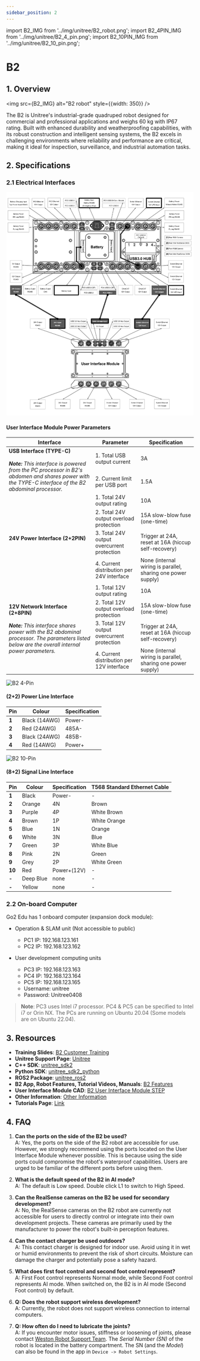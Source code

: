 ```yaml
---
sidebar_position: 2
---
```


import B2_IMG from '../img/unitree/B2_robot.png';
import B2_4PIN_IMG from '../img/unitree/B2_4_pin.png';
import B2_10PIN_IMG from '../img/unitree/B2_10_pin.png';

# B2

## 1. Overview

<img src={B2_IMG} alt="B2 robot" style={{width: 350}} />

The B2 is Unitree's industrial-grade quadruped robot designed for commercial and professional applications and weighs 60 kg with IP67 rating. Built with enhanced durability and weatherproofing capabilities, with its robust construction and intelligent sensing systems, the B2 excels in challenging environments where reliability and performance are critical, making it ideal for inspection, surveillance, and industrial automation tasks.

## 2. Specifications

### 2.1 Electrical Interfaces

![](../img/unitree/B2_electrical_interfaces.png)

#### User Interface Module Power Parameters

<table style={{textAlign: 'left'}}>
  <thead>
    <tr>
      <th style={{textAlign: 'left'}}>Interface</th>
      <th style={{textAlign: 'left'}}>Parameter</th>
      <th style={{textAlign: 'left'}}>Specification</th>
    </tr>
  </thead>
  <tbody>
    <tr>
      <td rowspan="2" style={{textAlign: 'left', verticalAlign: 'top'}}><strong>USB Interface (TYPE-C)</strong><br/><br/><em><strong>Note:</strong> This interface is powered from the PC processor in
        B2's abdomen and shares power with the TYPE-C interface
        of the B2 abdominal processor.</em></td>
      <td style={{textAlign: 'left'}}>1. Total USB output current</td>
      <td style={{textAlign: 'left'}}>3A</td>
    </tr>
    <tr>
      <td style={{textAlign: 'left'}}>2. Current limit per USB port</td>
      <td style={{textAlign: 'left'}}>1.5A</td>
    </tr>
    <tr>
      <td rowspan="4" style={{textAlign: 'left', verticalAlign: 'top'}}><strong>24V Power Interface (2+2PIN)</strong></td>
      <td style={{textAlign: 'left'}}>1. Total 24V output rating</td>
      <td style={{textAlign: 'left'}}>10A</td>
    </tr>
    <tr>
      <td style={{textAlign: 'left'}}>2. Total 24V output overload protection</td>
      <td style={{textAlign: 'left'}}>15A slow-blow fuse (one-time)</td>
    </tr>
    <tr>
      <td style={{textAlign: 'left'}}>3. Total 24V output overcurrent protection</td>
      <td style={{textAlign: 'left'}}>Trigger at 24A, reset at 16A (hiccup self-recovery)</td>
    </tr>
    <tr>
      <td style={{textAlign: 'left'}}>4. Current distribution per 24V interface</td>
      <td style={{textAlign: 'left'}}>None (internal wiring is parallel, sharing one power supply)</td>
    </tr>
    <tr>
      <td rowspan="5" style={{textAlign: 'left', verticalAlign: 'top'}}><strong>12V Network Interface (2+8PIN)</strong><br/><br/><em><strong>Note:</strong> This interface shares power with the B2 abdominal processor. The parameters listed below are the overall internal power parameters.</em></td>
      <td style={{textAlign: 'left'}}>1. Total 12V output rating</td>
      <td style={{textAlign: 'left'}}>10A</td>
    </tr>
    <tr>
      <td style={{textAlign: 'left'}}>2. Total 12V output overload protection</td>
      <td style={{textAlign: 'left'}}>15A slow-blow fuse (one-time)</td>
    </tr>
    <tr>
      <td style={{textAlign: 'left'}}>3. Total 12V output overcurrent protection</td>
      <td style={{textAlign: 'left'}}>Trigger at 24A, reset at 16A (hiccup self-recovery)</td>
    </tr>
    <tr>
      <td style={{textAlign: 'left'}}>4. Current distribution per 12V interface</td>
      <td style={{textAlign: 'left'}}>None (internal wiring is parallel, sharing one power supply)</td>
    </tr>
  </tbody>
</table>

<div style={{textAlign: 'center'}}>
  <img src={B2_4PIN_IMG} alt="B2 4-Pin" style={{width: 350}} />
</div>

#### (2+2) Power Line Interface

<table style={{textAlign: 'left'}}>
  <thead>
    <tr>
      <th style={{textAlign: 'left'}}>Pin</th>
      <th style={{textAlign: 'left'}}>Colour</th>
      <th style={{textAlign: 'left'}}>Specification</th>
    </tr>
  </thead>
  <tbody>
    <tr>
      <td style={{textAlign: 'left', verticalAlign: 'top'}}><strong>1</strong></td>
      <td style={{textAlign: 'left'}}>Black (14AWG)</td>
      <td style={{textAlign: 'left'}}>Power-</td>
    </tr>
    <tr>
      <td style={{textAlign: 'left', verticalAlign: 'top'}}><strong>2</strong></td>
      <td style={{textAlign: 'left'}}>Red (24AWG)</td>
      <td style={{textAlign: 'left'}}>485A-</td>
    </tr>
    <tr>
      <td style={{textAlign: 'left', verticalAlign: 'top'}}><strong>3</strong></td>
      <td style={{textAlign: 'left'}}>Black (24AWG)</td>
      <td style={{textAlign: 'left'}}>485B-</td>
    </tr>
    <tr>
      <td style={{textAlign: 'left', verticalAlign: 'top'}}><strong>4</strong></td>
      <td style={{textAlign: 'left'}}>Red (14AWG)</td>
      <td style={{textAlign: 'left'}}>Power+</td>
    </tr>
  </tbody>
</table>

<div style={{textAlign: 'center'}}>
  <img src={B2_10PIN_IMG} alt="B2 10-Pin" style={{width: 350}} />
</div>

#### (8+2) Signal Line Interface

<table style={{textAlign: 'left'}}>
  <thead>
    <tr>
      <th style={{textAlign: 'left'}}>Pin</th>
      <th style={{textAlign: 'left'}}>Colour</th>
      <th style={{textAlign: 'left'}}>Specification</th>
      <th style={{textAlign: 'left'}}>T568 Standard Ethernet Cable</th>
    </tr>
  </thead>
  <tbody>
    <tr>
      <td style={{textAlign: 'left', verticalAlign: 'top'}}><strong>1</strong></td>
      <td style={{textAlign: 'left'}}>Black</td>
      <td style={{textAlign: 'left'}}>Power-</td>
      <td style={{textAlign: 'left'}}>-</td>
    </tr>
    <tr>
      <td style={{textAlign: 'left', verticalAlign: 'top'}}><strong>2</strong></td>
      <td style={{textAlign: 'left'}}>Orange</td>
      <td style={{textAlign: 'left'}}>4N</td>
      <td style={{textAlign: 'left'}}>Brown</td>
    </tr>
    <tr>
      <td style={{textAlign: 'left', verticalAlign: 'top'}}><strong>3</strong></td>
      <td style={{textAlign: 'left'}}>Purple</td>
      <td style={{textAlign: 'left'}}>4P</td>
      <td style={{textAlign: 'left'}}>White Brown</td>
    </tr>
    <tr>
      <td style={{textAlign: 'left', verticalAlign: 'top'}}><strong>4</strong></td>
      <td style={{textAlign: 'left'}}>Brown</td>
      <td style={{textAlign: 'left'}}>1P</td>
      <td style={{textAlign: 'left'}}>White Orange</td>
    </tr>
    <tr>
      <td style={{textAlign: 'left', verticalAlign: 'top'}}><strong>5</strong></td>
      <td style={{textAlign: 'left'}}>Blue</td>
      <td style={{textAlign: 'left'}}>1N</td>
      <td style={{textAlign: 'left'}}>Orange</td>
    </tr>
    <tr>
      <td style={{textAlign: 'left', verticalAlign: 'top'}}><strong>6</strong></td>
      <td style={{textAlign: 'left'}}>White</td>
      <td style={{textAlign: 'left'}}>3N</td>
      <td style={{textAlign: 'left'}}>Blue</td>
    </tr>
    <tr>
      <td style={{textAlign: 'left', verticalAlign: 'top'}}><strong>7</strong></td>
      <td style={{textAlign: 'left'}}>Green</td>
      <td style={{textAlign: 'left'}}>3P</td>
      <td style={{textAlign: 'left'}}>White Blue</td>
    </tr>
    <tr>
      <td style={{textAlign: 'left', verticalAlign: 'top'}}><strong>8</strong></td>
      <td style={{textAlign: 'left'}}>Pink</td>
      <td style={{textAlign: 'left'}}>2N</td>
      <td style={{textAlign: 'left'}}>Green</td>
    </tr>
    <tr>
      <td style={{textAlign: 'left', verticalAlign: 'top'}}><strong>9</strong></td>
      <td style={{textAlign: 'left'}}>Grey</td>
      <td style={{textAlign: 'left'}}>2P</td>
      <td style={{textAlign: 'left'}}>White Green</td>
    </tr>
    <tr>
      <td style={{textAlign: 'left', verticalAlign: 'top'}}><strong>10</strong></td>
      <td style={{textAlign: 'left'}}>Red</td>
      <td style={{textAlign: 'left'}}>Power+(12V)</td>
      <td style={{textAlign: 'left'}}>-</td>
    </tr>
    <tr>
      <td style={{textAlign: 'left', verticalAlign: 'top'}}><strong>-</strong></td>
      <td style={{textAlign: 'left'}}>Deep Blue</td>
      <td style={{textAlign: 'left'}}>none</td>
      <td style={{textAlign: 'left'}}>-</td>
    </tr>
    <tr>
      <td style={{textAlign: 'left', verticalAlign: 'top'}}><strong>-</strong></td>
      <td style={{textAlign: 'left'}}>Yellow</td>
      <td style={{textAlign: 'left'}}>none</td>
      <td style={{textAlign: 'left'}}>-</td>
    </tr>
  </tbody>
</table>


### 2.2 On-board Computer

Go2 Edu has 1 onboard computer (expansion dock module):

- Operation & SLAM unit (Not accessible to public)
    - PC1 IP: 192.168.123.161
    - PC2 IP: 192.168.123.162
     
- User development computing units
    - PC3 IP: 192.168.123.163
    - PC4 IP: 192.168.123.164
    - PC5 IP: 192.168.123.165
    - Username: unitree
    - Password: Unitree0408
> **Note**: PC3 uses Intel i7 processor. PC4 & PC5 can be specified to Intel i7 or Orin NX. The PCs are running on Ubuntu 20.04 (Some models are on Ubuntu 22.04).

## 3. Resources

* **Training Slides**: [B2 Customer Training](https://tangrobot.sharepoint.com/:p:/s/Public-Outgoing/Ef2w_exJ67hLi1Xqsv0VjosBtS1pz0ZjTdHZcyOrTAc-mA?e=XiMFoT)
* **Unitree Support Page**: [Unitree](https://support.unitree.com/home/en/B2_developer/About%20B2)
* **C++ SDK**: [unitree_sdk2](https://github.com/unitreerobotics/unitree_sdk2)
* **Python SDK**: [unitree_sdk2_python](https://github.com/unitreerobotics/unitree_sdk2_python)
* **ROS2 Package**: [unitree_ros2](https://github.com/unitreerobotics/unitree_ros2)
* **B2 App, Robot Features, Tutorial Videos, Manuals**: [B2 Features](https://www.unitree.com/app/b2) 
* **User Interface Module CAD**: [B2 User Interface Module STEP](https://tangrobot.sharepoint.com/:u:/s/ProductDevelopment/EaH5OYxj8glKjJ10s0Xm2ooBU7ncVzAkqjGGkULEB9O_jA?e=uJayCQ)
* **Other Information**: [Other Information](https://support.unitree.com/home/en/B2_developer/Obtain%20SDK)
* **Tutorials Page**: [Link](/tutorial/intro)

## 4. FAQ

1. **Can the ports on the side of the B2 be used?**   
    A: Yes, the ports on the side of the B2 robot are accessible for use. However, we strongly recommend using the ports located on the User Interface Module whenever possible. This is because using the side ports could compromise the robot's waterproof capabilities. Users are urged to be familiar of the different ports before using them.

2. **What is the default speed of the B2 in AI mode?**   
    A: The default is Low speed. Double click L1 to switch to High Speed.

3. **Can the RealSense cameras on the B2 be used for secondary development?**   
    A: No, the RealSense cameras on the B2 robot are currently not accessible for users to directly control or integrate into their own development projects. These cameras are primarily used by the manufacturer to power the robot's built-in perception features.

4. **Can the contact charger be used outdoors?**   
    A: This contact charger is designed for indoor use. Avoid using it in wet or humid environments to prevent the risk of short circuits. Moisture can damage the charger and potentially pose a safety hazard.

5. **What does first foot control and second foot control represent?**   
    A: First Foot control represents Normal mode, while Second Foot control represents AI mode. When switched on, the B2 is in AI mode (Second Foot control) by default.

6. **Q: Does the robot support wireless development?**   
    A: Currently, the robot does not support wireless connection to internal computers.

7. **Q: How often do I need to lubricate the joints?**  
    A: If you encounter motor issues, stiffness or loosening of joints, please contact [Weston Robot Support Team](https://forms.office.com/pages/responsepage.aspx?id=NTNVCC0zFkWzGo_3Vcs_4KxdsbBJKHVIkFlOJLtAMMlUQkJZMU8wM1EyTkRUVUJCVzA2WVdQNzBSMCQlQCN0PWcu&route=shorturl).
    The *Serial Number (SN)* of the robot is located in the battery compartment. The SN (and the *Model*) can also be found in the app in `Device -> Robot Settings`.